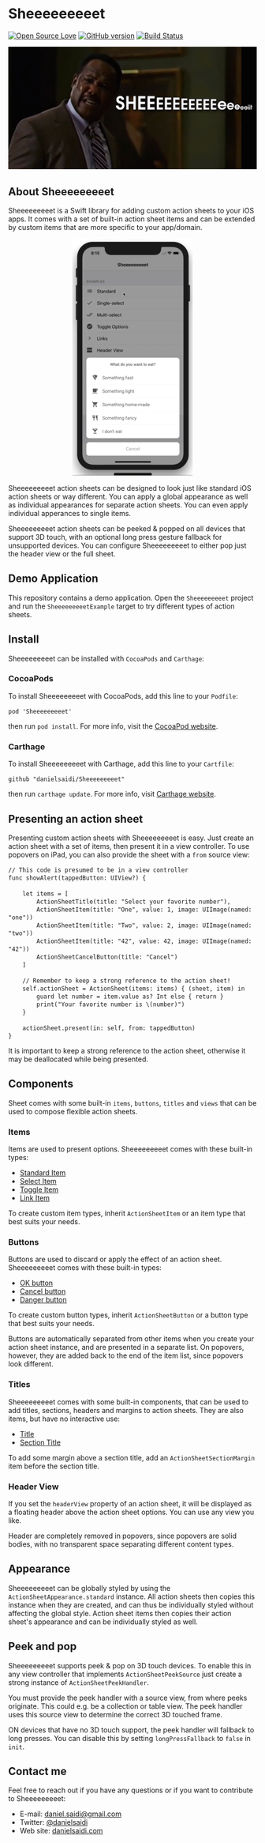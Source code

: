 # Sheeeeeeeeet

[![Open Source Love](https://badges.frapsoft.com/os/mit/mit.svg?v=102)](https://github.com/ellerbrock/open-source-badge/)
[![GitHub version](https://badge.fury.io/gh/danielsaidi%2FSheeeeeeeeet.svg)](http://badge.fury.io/gh/danielsaidi%2FSheeeeeeeeet)
[![Build Status](https://api.travis-ci.org/danielsaidi/Sheeeeeeeeet.svg)](https://travis-ci.org/danielsaidi/Sheeeeeeeeet)


<div style="text-align:center"><img src ="SheeeeeeeeetExample/Assets/Images/title-image.png" /></div>


## About Sheeeeeeeeet

Sheeeeeeeeet is a Swift library for adding custom action sheets to your iOS apps.
It comes with a set of built-in action sheet items and can be extended by custom
items that are more specific to your app/domain.

<div style="text-align:center"><img src ="Resources/device.gif" /></div>

Sheeeeeeeeet action sheets can be designed to look just like standard iOS action
sheets or way different. You can apply a global appearance as well as individual
appearances for separate action sheets. You can even apply individual apperances
to single items.

Sheeeeeeeeet action sheets can be peeked & popped on all devices that support 3D
touch, with an optional long press gesture fallback for unsupported devices. You
can configure Sheeeeeeeeet to either pop just the header view or the full sheet.


## Demo Application

This repository contains a demo application. Open the `Sheeeeeeeeet` project and
run the `SheeeeeeeeetExample` target to try different types of action sheets.


## Install

Sheeeeeeeeet can be installed with `CocoaPods` and `Carthage`:

### CocoaPods

To install Sheeeeeeeeet with CocoaPods, add this line to your `Podfile`:

```
pod 'Sheeeeeeeeet'
```

then run `pod install`. For more info, visit the [CocoaPod website][CocoaPods].

### Carthage

To install Sheeeeeeeeet with Carthage, add this line to your `Cartfile`:

```
github "danielsaidi/Sheeeeeeeeet"
```

then run `carthage update`. For more info, visit [Carthage website][Carthage].


## Presenting an action sheet

Presenting custom action sheets with Sheeeeeeeeet is easy. Just create an action
sheet with a set of items, then present it in a view controller. To use popovers
on iPad, you can also provide the sheet with a `from` source view:

```
// This code is presumed to be in a view controller
func showAlert(tappedButton: UIView?) {

    let items = [
        ActionSheetTitle(title: "Select your favorite number"),
        ActionSheetItem(title: "One", value: 1, image: UIImage(named: "one"))
        ActionSheetItem(title: "Two", value: 2, image: UIImage(named: "two"))
        ActionSheetItem(title: "42", value: 42, image: UIImage(named: "42"))
        ActionSheetCancelButton(title: "Cancel")
    ]

    // Remember to keep a strong reference to the action sheet!
    self.actionSheet = ActionSheet(items: items) { (sheet, item) in
        guard let number = item.value as? Int else { return }
        print("Your favorite number is \(number)")
    }

    actionSheet.present(in: self, from: tappedButton)
}
```

It is important to keep a strong reference to the action sheet, otherwise it may
be deallocated while being presented.


## Components

Sheet comes with some built-in `items`, `buttons`, `titles` and `views` that can
be used to compose flexible action sheets.

### Items

Items are used to present options. Sheeeeeeeeet comes with these built-in types:

* [Standard Item][ActionSheetItem]
* [Select Item][ActionSheetSelectItem]
* [Toggle Item][ActionSheetToggleItem]
* [Link Item][ActionSheetLinkItem]

To create custom item types, inherit `ActionSheetItem` or an item type that best
suits your needs.

### Buttons

Buttons are used to discard or apply the effect of an action sheet. Sheeeeeeeeet
comes with these built-in types:

* [OK button][ActionSheetOkButton]
* [Cancel button][ActionSheetCancelButton]
* [Danger button][ActionSheetDangerButton]

To create custom button types, inherit `ActionSheetButton` or a button type that
best suits your needs.

Buttons are automatically separated from other items when you create your action
sheet instance, and are presented in a separate list. On popovers, however, they
are added back to the end of the item list, since popovers look different.

### Titles

Sheeeeeeeeet comes with some built-in components, that can be used to add titles,
sections, headers and margins to action sheets. They are also items, but have no
interactive use:

* [Title][ActionSheetTitle]
* [Section Title][ActionSheetSectionTitle]

To add some margin above a section title, add an `ActionSheetSectionMargin` item
before the section title.

### Header View

If you set the `headerView` property of an action sheet, it will be displayed as
a floating header above the action sheet options. You can use any view you like.

Header are completely removed in popovers, since popovers are solid bodies, with
no transparent space separating different content types.


## Appearance

Sheeeeeeeeet can be globally styled by using the `ActionSheetAppearance.standard`
instance. All action sheets then copies this instance when they are created, and
can thus be individually styled without affecting the global style. Action sheet
items then copies their action sheet's appearance and can be individually styled
as well.


## Peek and pop

Sheeeeeeeeet supports peek & pop on 3D touch devices. To enable this in any view
controller that implements `ActionSheetPeekSource` just create a strong instance
of `ActionSheetPeekHandler`. 

You must provide the peek handler with a source view, from where peeks originate.
This could e.g. be a collection or table view. The peek handler uses this source
view to determine the correct 3D touched frame.

ON devices that have no 3D touch support, the peek handler will fallback to long
presses. You can disable this by setting `longPressFallback` to `false` in `init`.


## Contact me

Feel free to reach out if you have any questions or if you want to contribute to
Sheeeeeeeeet:

* E-mail: [daniel.saidi@gmail.com](mailto:daniel.saidi@gmail.com)
* Twitter: [@danielsaidi](http://www.twitter.com/danielsaidi)
* Web site: [danielsaidi.com](http://www.danielsaidi.com)





[header-image]: SheeeeeeeeetExample/Assets/Images/title-image.png "Sheeeeeeeeeit"
[demo-gif]: Resources/device.gif "Example gif"

[Carthage]: https://github.com/Carthage/Carthage
[CocoaPods]: https://cocoapods.org/

[ActionSheetItem]: https://github.com/danielsaidi/Sheeeeeeeeet/blob/master/Sheeeeeeeeet/Sheeeeeeeeet/Items/ActionSheetItem.swift
[ActionSheetSelectItem]: https://github.com/danielsaidi/Sheeeeeeeeet/blob/master/Sheeeeeeeeet/Sheeeeeeeeet/Items/ActionSheetSelectItem.swift
[ActionSheetToggleItem]: https://github.com/danielsaidi/Sheeeeeeeeet/blob/master/Sheeeeeeeeet/Sheeeeeeeeet/Items/ActionSheetToggleItem.swift
[ActionSheetLinkItem]: https://github.com/danielsaidi/Sheeeeeeeeet/blob/master/Sheeeeeeeeet/Sheeeeeeeeet/Items/ActionSheetLinkItem.swift


[ActionSheetOkButton]: https://github.com/danielsaidi/Sheeeeeeeeet/blob/master/Sheeeeeeeeet/Sheeeeeeeeet/Items/ActionSheetOkButton.swift
[ActionSheetCancelButton]: https://github.com/danielsaidi/Sheeeeeeeeet/blob/master/Sheeeeeeeeet/Sheeeeeeeeet/Items/ActionSheetCancelButton.swift
[ActionSheetDangerButton]: https://github.com/danielsaidi/Sheeeeeeeeet/blob/master/Sheeeeeeeeet/Sheeeeeeeeet/Items/ActionSheetDangerButton.swift


[ActionSheetTitle]: https://github.com/danielsaidi/Sheeeeeeeeet/blob/master/Sheeeeeeeeet/Sheeeeeeeeet/Items/ActionSheetTitle.swift
[ActionSheetSectionTitle]: https://github.com/danielsaidi/Sheeeeeeeeet/blob/master/Sheeeeeeeeet/Sheeeeeeeeet/Items/ActionSheetSectionTitle.swift
